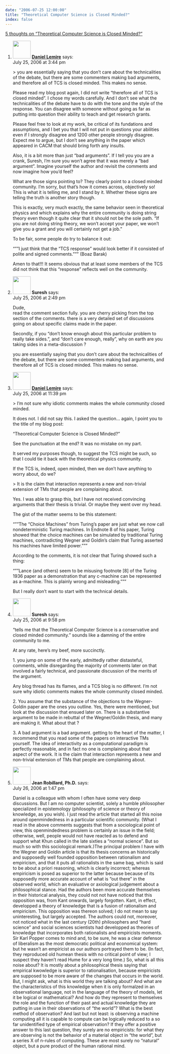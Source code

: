 ```yaml
---
date: "2006-07-25 12:00:00"
title: "Theoretical Computer Science is Closed Minded?"
index: false
---
```


[5 thoughts on &ldquo;Theoretical Computer Science is Closed Minded?&rdquo;](/lemire/blog/2006/07-25-tcsclosedminded)

<ol class="comment-list">
<li id="comment-16683" class="comment even thread-even depth-1">
<div class="comment-author vcard">
<img alt src="https://secure.gravatar.com/avatar/9c8641f1aebb6763ecf07d31107db2c6?s=56&#038;d=mm&#038;r=g" srcset="https://secure.gravatar.com/avatar/9c8641f1aebb6763ecf07d31107db2c6?s=112&#038;d=mm&#038;r=g 2x" class="avatar avatar-56 photo" height="56" width="56" decoding="async" /> <b class="fn"><a href="https://lemire.me/blog/" class="url" rel="ugc">Daniel Lemire</a></b> <span class="says">says:</span> </div>
<div class="comment-metadata"><time datetime="2006-07-25T15:44:06+00:00">July 25, 2006 at 3:44 pm</time></a> </div>
<div class="comment-content">
<p>&gt; you are essentially saying that you don&rsquo;t care about the technicalities of the debate, but there are some commenters making bad arguments, and therefore all of TCS is closed minded. This makes no sense.</p>
<p>Please read my blog post again, I did not write &ldquo;therefore all of TCS is closed minded&rdquo;. I chose my words carefully. And I don&rsquo;t see what the technicalities of the debate have to do with the tone and the style of the response. You can disagree with someone without going as far as putting into question their ability to teach and get research grants. </p>
<p>Please feel free to look at my work, be critical of its fundations and assumptions, and I bet you that I will not put in questions your abilities even if I strongly disagree and 1200 other people strongly disagree. Expect me to argue, but I don&rsquo;t see anything in the paper which appeared in CACM that should bring forth any insults.</p>
<p>Also, it is a bit more than just &ldquo;bad arguments&rdquo;. If I tell you you are a crank, Suresh, I&rsquo;m sure you won&rsquo;t agree that it was merely a &ldquo;bad argument&rdquo;. Imagine yourself the author and revisit the comments and now imagine how you&rsquo;d feel?</p>
<p>What are those signs pointing to? They clearly point to a closed minded community. I&rsquo;m sorry, but that&rsquo;s how it comes across, objectively so! This is what it is telling me, and I stand by it. Whether these signs are telling the truth is another story though. </p>
<p>This is exactly, very much exactly, the same behavior seen in theoretical physics and which explains why the entire community is doing string theory even though it quite clear that it should not be the sole path. &ldquo;If you are not doing string theory, we won&rsquo;t accept your paper, we won&rsquo;t give you a grant and you will certainly not get a job.&rdquo;</p>
<p>To be fair, some people do try to balance it out:</p>
<p>&ldquo;&rdquo;&rdquo;I just think that the &ldquo;TCS response&rdquo; would look better if it consisted of polite and signed comments.&rdquo;&rdquo;&rdquo; (Boaz Barak)</p>
<p>Amen to that!!! It seems obvious that at least some members of the TCS did not think that this &ldquo;response&rdquo; reflects well on the community.</p>
</div>
</li>
<li id="comment-16682" class="comment odd alt thread-odd thread-alt depth-1">
<div class="comment-author vcard">
<img alt src="https://secure.gravatar.com/avatar/?s=56&#038;d=mm&#038;r=g" srcset="https://secure.gravatar.com/avatar/?s=112&#038;d=mm&#038;r=g 2x" class="avatar avatar-56 photo avatar-default" height="56" width="56" decoding="async" /> <b class="fn">Suresh</b> <span class="says">says:</span> </div>
<div class="comment-metadata"><time datetime="2006-07-25T14:49:48+00:00">July 25, 2006 at 2:49 pm</time></a> </div>
<div class="comment-content">
<p>Dude,<br/>
read the comment section fully. you are cherry picking from the top section of the comments. there is a very detailed set of discussions going on about specific claims made in the paper.</p>
<p>Secondly, if you &ldquo;don&rsquo;t know enough about this particular problem to really take sides.&rdquo;, and &ldquo;don&rsquo;t care enough, really&rdquo;, why on earth are you taking sides in a meta-discussion ?</p>
<p>you are essentially saying that you don&rsquo;t care about the technicalities of the debate, but there are some commenters making bad arguments, and therefore all of TCS is closed minded. This makes no sense.</p>
</div>
</li>
<li id="comment-16701" class="comment even thread-even depth-1">
<div class="comment-author vcard">
<img alt src="https://secure.gravatar.com/avatar/9c8641f1aebb6763ecf07d31107db2c6?s=56&#038;d=mm&#038;r=g" srcset="https://secure.gravatar.com/avatar/9c8641f1aebb6763ecf07d31107db2c6?s=112&#038;d=mm&#038;r=g 2x" class="avatar avatar-56 photo" height="56" width="56" loading="lazy" decoding="async" /> <b class="fn"><a href="https://lemire.me/blog/" class="url" rel="ugc">Daniel Lemire</a></b> <span class="says">says:</span> </div>
<div class="comment-metadata"><time datetime="2006-07-25T23:39:06+00:00">July 25, 2006 at 11:39 pm</time></a> </div>
<div class="comment-content">
<p>&gt; I&rsquo;m not sure why idiotic comments makes the whole community closed minded.</p>
<p>It does not. I did not say this. I asked the question&#8230; again, I point you to the title of my blog post:</p>
<p>&ldquo;Theoretical Computer Science is Closed Minded?&rdquo;</p>
<p>See the punctuation at the end? It was no mistake on my part.</p>
<p>It served my purposes though, to suggest the TCS might be such, so that I could tie it back with the theoretical physics community.</p>
<p>If the TCS is, indeed, open minded, then we don&rsquo;t have anything to worry about, do we? </p>
<p>&gt; It is the claim that interaction represents a new and non-trivial extension of TMs that people are complaining about.</p>
<p>Yes. I was able to grasp this, but I have not received convincing arguments that their thesis is trivial. Or maybe they went over my head.</p>
<p>The gist of the matter seems to be this statement:</p>
<p>&ldquo;&rdquo;&rdquo;The &ldquo;Choice Machines&rdquo; from Turing&rsquo;s paper are just what we now call nondeterministic Turing machines. In Endnote 8 of his paper, Turing showed that the choice machines can be simulated by traditional Turing machines, contradicting Wegner and Goldin&rsquo;s claim that Turing asserted his machines have limited power.&rdquo;&rdquo;&rdquo;</p>
<p>According to the comments, it is not clear that Turing showed such a thing:</p>
<p>&ldquo;&rdquo;&rdquo;Lance (and others) seem to be misusing footnote [8] of the Turing 1936 paper as a demonstration that any c-machine can be represented as a-machine. This is plainly wrong and misleading.&rdquo;&rdquo;&rdquo;</p>
<p>But I really don&rsquo;t want to start with the technical details.</p>
</div>
</li>
<li id="comment-16699" class="comment odd alt thread-odd thread-alt depth-1">
<div class="comment-author vcard">
<img alt src="https://secure.gravatar.com/avatar/?s=56&#038;d=mm&#038;r=g" srcset="https://secure.gravatar.com/avatar/?s=112&#038;d=mm&#038;r=g 2x" class="avatar avatar-56 photo avatar-default" height="56" width="56" loading="lazy" decoding="async" /> <b class="fn">Suresh</b> <span class="says">says:</span> </div>
<div class="comment-metadata"><time datetime="2006-07-25T21:58:12+00:00">July 25, 2006 at 9:58 pm</time></a> </div>
<div class="comment-content">
<p>&ldquo;tells me that the Theoretical Computer Science is a conservative and closed minded community.&rdquo; sounds like a damning of the entire community to me.</p>
<p>At any rate, here&rsquo;s my beef, more succinctly.</p>
<p>1. you jump on some of the early, admittedly rather distasteful, comments, while disregarding the majority of comments later on that involved a fairly technical, and passionate discussion of the merits of the argument.</p>
<p>Any blog thread has its flames, and a TCS blog is no different. I&rsquo;m not sure why idiotic comments makes the whole community closed minded. </p>
<p>2. You assume that the substance of the objections to the Wegner-Goldin paper are the ones you outline. Yes, there were mentioned, but look at the discussion that ensued later on. There is a substantive argument to be made in rebuttal of the Wegner/Goldin thesis, and many are making it. What about that ? </p>
<p>3. A bad argument is a bad argument. getting to the heart of the matter, I recommend that you read some of the papers on interactive TMs yourself. The idea of interactivity as a computational paradigm is perfectly reasonable, and in fact no one is complaining about that aspect of the work. It is the claim that interaction represents a new and non-trivial extension of TMs that people are complaining about.</p>
</div>
</li>
<li id="comment-16772" class="comment even thread-even depth-1">
<div class="comment-author vcard">
<img alt src="https://secure.gravatar.com/avatar/9b880ea3063dbc12ed00cb300e0f2ca1?s=56&#038;d=mm&#038;r=g" srcset="https://secure.gravatar.com/avatar/9b880ea3063dbc12ed00cb300e0f2ca1?s=112&#038;d=mm&#038;r=g 2x" class="avatar avatar-56 photo" height="56" width="56" loading="lazy" decoding="async" /> <b class="fn">Jean Robillard, Ph.D.</b> <span class="says">says:</span> </div>
<div class="comment-metadata"><time datetime="2006-07-26T13:47:44+00:00">July 26, 2006 at 1:47 pm</time></a> </div>
<div class="comment-content">
<p>Daniel is a colleague with whom I often have some very deep discussions. But I am no computer scientist, solely a humble philosopher specialized in epistemology (philosophy of science or theory of knowledge, as you wish). I just read the article that started all this noise around openmindedness in a particular scientific community. (What I read in the above comments suggests that from a sociological point of view, this openmindedness problem is certainly an issue in the field; otherwise, well, people would not have reacted as to defend and support what Khun called in the late sixties a &ldquo;normal science&rdquo;. But so much so with this sociological remark.)The principal problem I have with the Wegner and Goldin article is that its thesis concerns an historically and supposedly well founded opposition between rationalism and empiricism, and that it puts all rationalists in the same bag, which is said to be about a priori reasoning, which is clearly incorrect; whereas empiricism is posed as superior to the latter because because of its supposedly more accurate account of what is &ldquo;out there&rdquo; in the observed world, which an evaluative or axiological judgement about a philosophical stance. Had the authors been more accurate themselves in their historical analysis, they could not not have noticed that this opposition was, from Kant onwards, largely forgotten. Kant, in effect, developped a theory of knowledge that is a fusion of rationalism and empiricism. This opposition was thereon solved; I do not mean to say uninteresting, but largely accepted. The authors could not, moreover, not noticed what in the last century (20th) philosophers and &ldquo;hard science&rdquo; and social sciences scientists had developped as theories of knowledge that incorporates both rationalists and empiricists moments. Sir Karl Popper comes to mind and, to be sure, he was a clear defensor of liberalism as the most democratic political and economical system: but he wasn&rsquo;t an empiricist as our authors portrayed them to be. (In fact, they reproduced old humean thesis with no critical point of view; I suspect they haven&rsquo;t read Hume for a very long time.) So, what is all this noise about? It is mostly about a philosophical thesis saying that empirical kwowledge is superior to rationalisation, because empiricists are supposed to be more aware of the changes that occurs in the world. But, I might ask, what is this world they are talking about? And what are the characteristics of this knowledge when it is only formalzed in an observational language, not in the language of the theory of models, let it be logical or mathematical? And how do they represent to themselves the role and the function of their past and actual knowledge they are putting in use in their observations of &ldquo;the world&rdquo;? What is the best method of observation? And last but not least: is observing a machine computing all it is capable to compute can be logically reduced to a so far unidentified type of empirical observation? If they offer a positive answer to this last question, they surely are no empiricists: for what they are observing is not the behavior of a material object in &ldquo;the world&rdquo;, but a series X of n-rules of computing. These are most surely no &ldquo;natural&rdquo; object, but a pure product of the human rational mind.</p>
</div>
</li>
</ol>
